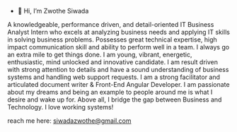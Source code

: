 - 👋 Hi, I’m Zwothe Siwada

A knowledgeable, performance driven, and detail-oriented IT Business 
Analyst Intern who excels at analyzing business needs and applying IT skills in 
solving business problems. Possesses great technical expertise, high impact 
communication skill and ability to perform well in a team. I always go an extra 
mile to get things done. I am young, vibrant, energetic, enthusiastic, mind 
unlocked and innovative candidate. I am result driven with strong attention to 
details and have a sound understanding of business systems and handling 
web support requests. I am a strong facilitator and articulated document 
writer & Front-End Angular Developer. I am passionate about my dreams and being an example to people 
around me is what I desire and wake up for. Above all, I bridge the gap 
between Business and Technology. I love working systems!

reach me here: siwadazwothe@gmail.com


<!---
Zwothe-Siwada/Zwothe-Siwada is a ✨ special ✨ repository because its `README.md` (this file) appears on your GitHub profile.
You can click the Preview link to take a look at your changes.
--->
